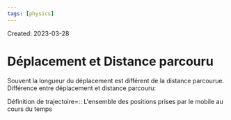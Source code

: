 ```yaml
---
tags: [physics] 
---
```

Created: 2023-03-28

# Déplacement et Distance parcouru
Souvent la longueur du déplacement est différent de la distance parcourue. Différence entre déplacement et distance parcouru:

Définition de trajectoire=:: L'ensemble des positions prises par le mobile au cours du temps